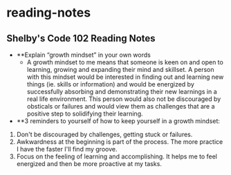 # reading-notes
## Shelby's Code 102 Reading Notes
- **Explain “growth mindset” in your own words
  - A growth mindset to me means that someone is keen on and open to learning, growing and expanding their mind and skillset. A person with this mindset would be interested in finding out and learning new things (ie. skills or information) and would be energized by successfully absorbing and demonstrating their new learnings in a real life environment. This person would also not be discouraged by obsticals or failures and would view them as challenges that are a positive step to solidifying their learning.
- **3 reminders to yourself of how to keep yourself in a growth mindset:
 1. Don't be discouraged by challenges, getting stuck or failures.
 2. Awkwardness at the beginning is part of the process. The more practice I have the faster I'll find my groove. 
 3. Focus on the feeling of learning and accomplishing. It helps me to feel energized and then be more proactive at my tasks. 
 
